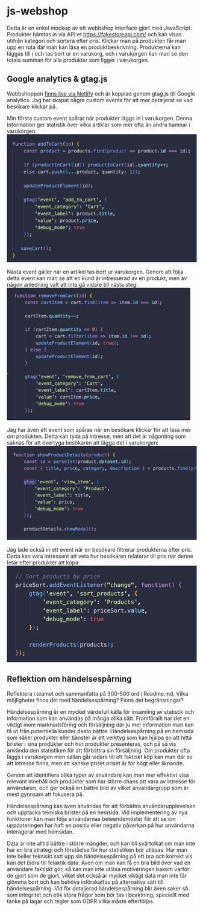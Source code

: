 # js-webshop

Detta är en enkel mockup av ett webbshop interface gjort med JavaScript. Produkter hämtas in via API:et https://fakestoreapi.com/ och kan visas utifrån kategori och sortera efter pris. Klickar man på produkten får man upp en ruta där man kan läsa en produktbeskrivning. Produkterna kan läggas till i och tas bort ur en varukorg, och i varukorgen kan man se den totala summan för alla produkter som ligger i varukorgen.


## Google analytics & gtag.js

Webbshoppen [finns live via Netlify](https://idaoh-js-webshop.netlify.app) och är kopplad genom gtag.js till Google analytics. Jag har skapat några custom events för att mer detaljerat se vad besökare klickar på.

Min första custom event spårar när produkter läggs in i varukorgen. Denna information ger statistik över vilka artiklar som mer ofta än andra hamnar i varukorgen:
![](screenshot_01.webp)

Nästa event gäller när en artikel tas bort ur varukorgen. Genom att följa detta event kan man se att en kund är intresserad av en produkt, men av någon anledning valt att inte gå vidare till nästa steg:
![](screenshot_02.webp)

Jag har även ett event som spåras när en besökare klickar för att läsa mer om produkten. Detta kan tyda på intresse, men att det är någonting som saknas för att övertyga besökaren att lägga det i varukorgen:
![](screenshot_03.webp)


Jag lade också in ett event när en besökare filtrerar produkterna efter pris. Detta kan vara intressant att veta hur besökaren relaterar till pris när denne letar efter produkter att köpa:
![](screenshot_04.webp)


## Reflektion om händelsespårning

Reflektera i teamet och sammanfatta på 300-500 ord i Readme.md. Vilka möjligheter finns det med händelsespårning? Finns det begränsningar?

Händelsespårning är en mycket värdefull källa för insamling av statistik och information som kan användas på många olika sätt. Framförallt har det en viktigt inom marknadsföring och försäljning där ju mer information man kan få ut från potentiella kunder desto bättre. Händelsespårning på en hemsida som säljer produkter eller tjänster är ett verktyg som kan hjälpa en att hitta brister i sina produkter och hur produkter presenteras, och på så vis använda den statistiken för att förbättra sin försäljning. Om produkter ofta läggs i varukorgen men sällan går vidare till ett faktiskt köp kan man där se att intresse finns, men att kanske priset priset är för högt eller liknande.

Genom att identifiera olika typer av användare kan man mer effektivt visa relevant innehåll och produkter som har större chans att vara av intresse för användaren, och ger också en bättre bild av vilket användargrupp som är mest gynnsam att fokusera på.

Händelsespårning kan även användas för att förbättra användarupplevelsen och upptäcka tekniska brister på en hemsida. Vid implementering av nya funktioner kan man följa användarnas beteendemöster för att se om uppdateringen har haft en positiv eller negativ påverkan på hur användarna interagerar med hemsidan.

Data är inte alltid bättre i större mängder, och kan bli svårtolkat om man inte har en bra strategi och förståelse för hur statistiken bör utläsas. Har man inte heller tekniskt satt upp sin händelsespårning på ett bra och korrekt vis kan det bidra till felaktik data. Även om man kan få en bra bild över vad en användare faktiskt gör, så kan man inte utläsa motiveringen bakom varför de gjort som de gjort, vilket det också är mycket viktigt data man inte får glömma bort och kan behöva införskaffas på alternativa sätt till händelsespårning. Vid för detaljerad händelsespårning blir även saker så som integritet och etik stora frågor som bör tas i beaktning, speciellt med tanke på lagar och regler som GDPR vilka måste efterföljas.
